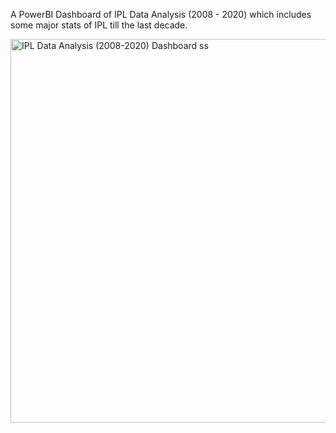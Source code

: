 A PowerBI Dashboard of IPL Data Analysis (2008 - 2020) which includes some major stats of IPL till the last decade.

<img width="614" alt="IPL Data Analysis (2008-2020) Dashboard ss" src="https://github.com/anuragrokade/IPL-Data-Analysis-2008-2020-Dashboard/assets/130028077/3901e3e4-c2d9-44eb-8466-dd44045d1838">
